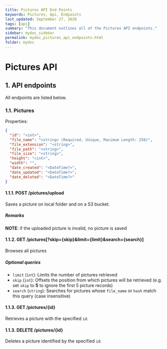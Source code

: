 ```yaml
---
title: Pictures API End Points
keywords: Pictures, Api, Endpoints
last_updated: September 27, 2020
tags: [api]
summary: "This document outlines all of the Pictures API endpoints."
sidebar: mydoc_sidebar
permalink: mydoc_pictures_api_endpoints.html
folder: mydoc
---
```


# Pictures API

##  1. <a name='APIendpoints'></a>API endpoints

All endpoints are listed below. 

###  1.1. <a name='Pictures'></a>Pictures

Properties:

```json
{
  "id": "<int>",
  "file_name": "<string> (Required, Unique, Maximum Length: 256)",
  "file_extension": "<string>",
  "file_path": "<string>",
  "file_size": "<string>",
  "height": "<int>",
  "width": "",
  "date_created": "<DateTime?>",
  "date_updated": "<DateTime?>",
  "date_deleted": "<DateTime?>"
}
```
####  1.1.1. <a name='POSTpicture'></a>POST /pictures/upload
Saves a picture on local folder and on a S3 bucket.

##### Remarks
__NOTE__: if the uploaded picture is invalid, no picture is saved

####  1.1.2. <a name='GETpictureslimitlimitoffsetoffset'></a>GET /pictures[?skip={skip}&limit={limit}&search={search}]
Browses all pictures

##### Optional queries
- `limit` (`int`): Limits the number of pictures retrieved
- `skip` (`int`): Offsets the position from which pictures will be retrieved (e.g. set `skip` to __5__ to ignore the first 5 picture records)
- `search` (`string`): Searches for pictures whose `file_name` or `hash` match this query (case insensitive)

####  1.1.3. <a name='GETpicturesid'></a>GET /pictures/{id}
Retrieves a picture with the specified `id`.

####  1.1.3. <a name='DELETEpictureid'></a>DELETE /pictures/{id}
Deletes a picture identified by the specified `id`.

